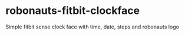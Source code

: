 # robonauts-fitbit-clockface
Simple fitbit sense clock face with time, date, steps and robonauts logo
